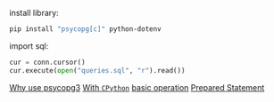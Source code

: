 install library:
```bash
pip install "psycopg[c]" python-dotenv
```
import sql:
```python
cur = conn.cursor()
cur.execute(open("queries.sql", "r").read())
```
[Why use psycopg3](https://github.com/psycopg/psycopg/discussions/492)
[With `CPython`](https://pypi.org/project/psycopg-c/)
[basic operation](https://www.cnblogs.com/zszxz/p/12222201.html)
[Prepared Statement](https://www.psycopg.org/psycopg3/docs/advanced/prepare.html#prepared-statements)